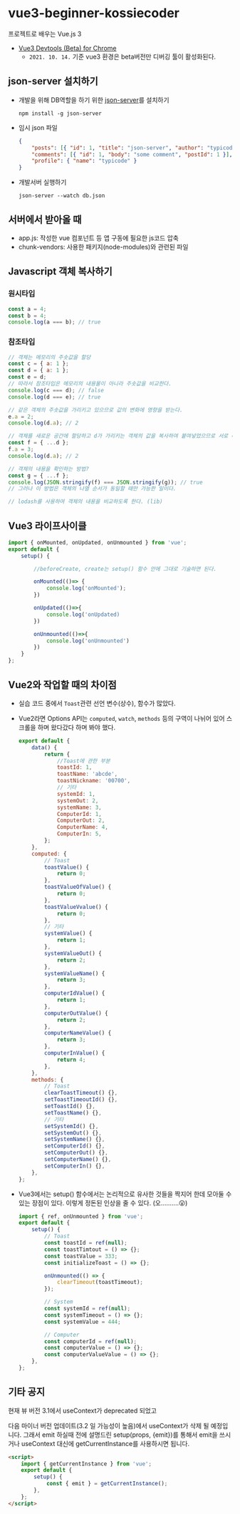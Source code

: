# vue3-beginner-kossiecoder

프로젝트로 배우는 Vue.js 3

-   [Vue3 Devtools (Beta) for Chrome](https://chrome.google.com/webstore/detail/vuejs-devtools/ljjemllljcmogpfapbkkighbhhppjdbg)
    -   `2021. 10. 14.` 기준 vue3 환경은 beta버전만 디버깅 툴이 활성화된다.

## json-server 설치하기

-   개발을 위해 DB역할을 하기 위한 [json-server](https://www.npmjs.com/package/json-server)를 설치하기
    ```
    npm install -g json-server
    ```
-   임시 json 파일
    ```json
    {
        "posts": [{ "id": 1, "title": "json-server", "author": "typicode" }],
        "comments": [{ "id": 1, "body": "some comment", "postId": 1 }],
        "profile": { "name": "typicode" }
    }
    ```
-   개발서버 실행하기
    ```
    json-server --watch db.json
    ```

## 서버에서 받아올 때

-   app.js: 작성한 vue 컴포넌트 등 앱 구동에 필요한 js코드 압축
-   chunk-vendors: 사용한 패키지(node-modules)와 관련된 파일

## Javascript 객체 복사하기

### 원시타입

```js
const a = 4;
const b = 4;
console.log(a === b); // true
```

### 참조타입

```js
// 객체는 메모리의 주솟값을 할당
const c = { a: 1 };
const d = { a: 1 };
const e = d;
// 따라서 참조타입은 메모리의 내용물이 아니라 주솟값을 비교한다.
console.log(c === d); // false
console.log(d === e); // true

// 같은 객체의 주솟값을 가리키고 있으므로 값의 변화에 영향을 받는다.
e.a = 2;
console.log(d.a); // 2

// 객체를 새로운 공간에 할당하고 d가 가리키는 객체의 값을 복사하여 붙여넣었으므로 서로 다른 객체이다. (서로 같은 객체를 공유하지 않는다)
const f = { ...d };
f.a = 3;
console.log(d.a); // 2

// 객체의 내용을 확인하는 방법?
const g = { ...f };
console.log(JSON.stringify(f) === JSON.stringify(g)); // true
// 그러나 이 방법은 객체의 나열 순서가 동일할 때만 가능한 일이다.

// lodash를 사용하여 객체의 내용을 비교하도록 한다. (lib)
```

## Vue3 라이프사이클

```js
import { onMounted, onUpdated, onUnmounted } from 'vue';
export default {
    setup() {

        //beforeCreate, create는 setup() 함수 안에 그대로 기술하면 된다.

        onMounted(()=> {
            console.log('onMounted');
        })

        onUpdated(()=>{
            console.log('onUpdated)
        })

        onUnmounted(()=>{
            console.log('onUnmounted')
        })
    }
};
```

## Vue2와 작업할 때의 차이점

-   실습 코드 중에서 `Toast`관련 선언 변수(상수), 함수가 많았다.
-   Vue2라면 Options API는 `computed`, `watch`, `methods` 등의 구역이 나뉘어 있어 스크롤을 하며 왔다갔다 하며 봐야 했다.

    ```js
    export default {
        data() {
            return {
                //Toast에 관한 부분
                toastId: 1,
                toastName: 'abcde',
                toastNickname: '00700',
                // 기타
                systemId: 1,
                systemOut: 2,
                systemName: 3,
                ComputerId: 1,
                ComputerOut: 2,
                ComputerName: 4,
                ComputerIn: 5,
            };
        },
        computed: {
            // Toast
            toastValue() {
                return 0;
            },
            toastValueOfValue() {
                return 0;
            },
            toastValueVvalue() {
                return 0;
            },
            // 기타
            systemValue() {
                return 1;
            },
            systemValueOut() {
                return 2;
            },
            systemValueName() {
                return 3;
            },
            computerIdValue() {
                return 1;
            },
            computerOutValue() {
                return 2;
            },
            computerNameValue() {
                return 3;
            },
            computerInValue() {
                return 4;
            },
        },
        methods: {
            // Toast
            clearToastTimeout() {},
            setToastTimeoutId() {},
            setToastId() {},
            setToastName() {},
            // 기타
            setSystemId() {},
            setSystemOut() {},
            setSystemName() {},
            setComputerId() {},
            setComputerOut() {},
            setComputerName() {},
            setComputerIn() {},
        },
    };
    ```

-   Vue3에서는 setup() 함수에서는 논리적으로 유사한 것들을 짝지어 한데 모아둘 수 있는 장점이 있다.
    이렇게 정돈된 인상을 줄 수 있다. (오..........😮)

    ```js
    import { ref, onUnmounted } from 'vue';
    export default {
        setup() {
            // Toast
            const toastId = ref(null);
            const toastTimtout = () => {};
            const toastValue = 333;
            const initializeToast = () => {};

            onUnmounted(() => {
                clearTimeout(toastTimeout);
            });

            // System
            const systemId = ref(null);
            const systemTimeout = () => {};
            const systemValue = 444;

            // Computer
            const computerId = ref(null);
            const computerValue = () => {};
            const computerValueValue = () => {};
        },
    };
    ```

## 기타 공지

현재 뷰 버전 3.1에서 useContext가 deprecated 되었고

다음 마이너 버전 업데이트(3.2 일 가능성이 높음)에서 useContext가 삭제 될 예정입니다.
그래서 emit 하실때 전에 설명드린 setup(props, {emit})를 통해서 emit을 쓰시거나 useContext 대신에 getCurrentInstance를 사용하시면 됩니다.

```html
<script>
    import { getCurrentInstance } from 'vue';
    export default {
        setup() {
            const { emit } = getCurrentInstance();
        },
    };
</script>
```
